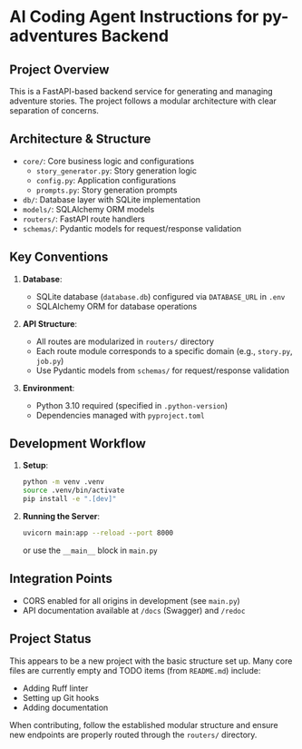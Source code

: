 # AI Coding Agent Instructions for py-adventures Backend

## Project Overview

This is a FastAPI-based backend service for generating and managing adventure stories. The project follows a modular architecture with clear separation of concerns.

## Architecture & Structure

- `core/`: Core business logic and configurations
  - `story_generator.py`: Story generation logic
  - `config.py`: Application configurations
  - `prompts.py`: Story generation prompts
- `db/`: Database layer with SQLite implementation
- `models/`: SQLAlchemy ORM models
- `routers/`: FastAPI route handlers
- `schemas/`: Pydantic models for request/response validation

## Key Conventions

1. **Database**:

   - SQLite database (`database.db`) configured via `DATABASE_URL` in `.env`
   - SQLAlchemy ORM for database operations

2. **API Structure**:

   - All routes are modularized in `routers/` directory
   - Each route module corresponds to a specific domain (e.g., `story.py`, `job.py`)
   - Use Pydantic models from `schemas/` for request/response validation

3. **Environment**:
   - Python 3.10 required (specified in `.python-version`)
   - Dependencies managed with `pyproject.toml`

## Development Workflow

1. **Setup**:

   ```bash
   python -m venv .venv
   source .venv/bin/activate
   pip install -e ".[dev]"
   ```

2. **Running the Server**:
   ```bash
   uvicorn main:app --reload --port 8000
   ```
   or use the `__main__` block in `main.py`

## Integration Points

- CORS enabled for all origins in development (see `main.py`)
- API documentation available at `/docs` (Swagger) and `/redoc`

## Project Status

This appears to be a new project with the basic structure set up. Many core files are currently empty and TODO items (from `README.md`) include:

- Adding Ruff linter
- Setting up Git hooks
- Adding documentation

When contributing, follow the established modular structure and ensure new endpoints are properly routed through the `routers/` directory.
